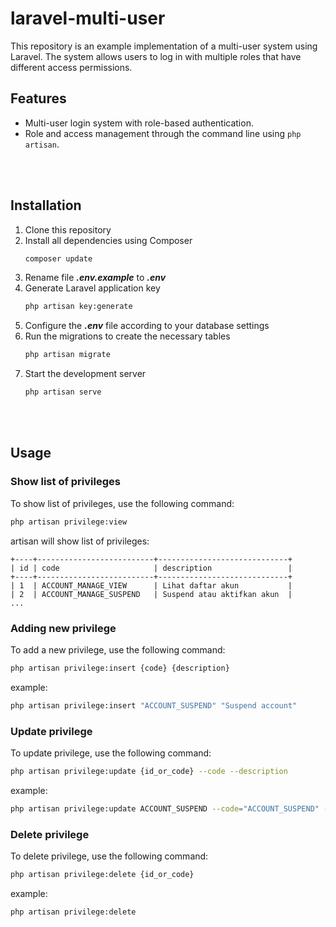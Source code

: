 # laravel-multi-user
This repository is an example implementation of a multi-user system using Laravel. The system allows users to log in with multiple roles that have different access permissions.

## Features
- Multi-user login system with role-based authentication.
- Role and access management through the command line using `php artisan`.

<br><br>
## Installation
1. Clone this repository
2. Install all dependencies using Composer
   ```bash
   composer update
   ```
3. Rename file __*.env.example*__ to __*.env*__
4. Generate Laravel application key
   ```bash
   php artisan key:generate
   ```
5. Configure the __*.env*__ file according to your database settings
6. Run the migrations to create the necessary tables
   ```bash
   php artisan migrate
   ```
7. Start the development server
   ```bash
   php artisan serve
   ```

<br><br>
## Usage
### Show list of privileges
To show list of privileges, use the following command:
```bash
php artisan privilege:view
```
artisan will show list of privileges:
```
+----+--------------------------+-----------------------------+
| id | code                     | description                 |
+----+--------------------------+-----------------------------+
| 1  | ACCOUNT_MANAGE_VIEW      | Lihat daftar akun           |
| 2  | ACCOUNT_MANAGE_SUSPEND   | Suspend atau aktifkan akun  |
...
```

### Adding new privilege
To add a new privilege, use the following command:
```bash
php artisan privilege:insert {code} {description}
```
example:
```bash
php artisan privilege:insert "ACCOUNT_SUSPEND" "Suspend account"
```

### Update privilege
To update privilege, use the following command:
```bash
php artisan privilege:update {id_or_code} --code --description
```
example:
```bash
php artisan privilege:update ACCOUNT_SUSPEND --code="ACCOUNT_SUSPEND" --description="Suspend account"
```

### Delete privilege
To delete privilege, use the following command:
```bash
php artisan privilege:delete {id_or_code}
```
example:
```bash
php artisan privilege:delete
```
